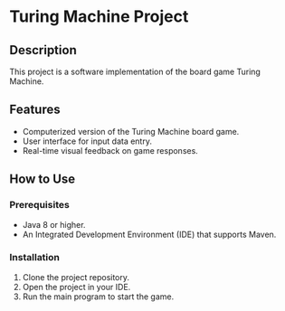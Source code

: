 # Turing Machine Project

## Description

This project is a software implementation of the board game Turing Machine.

## Features

- Computerized version of the Turing Machine board game.
- User interface for input data entry.
- Real-time visual feedback on game responses.


## How to Use

### Prerequisites

- Java 8 or higher.
- An Integrated Development Environment (IDE) that supports Maven.

### Installation

1. Clone the project repository.
2. Open the project in your IDE.
3. Run the main program to start the game.








